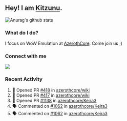 ## Hey! I am [Kitzunu](https://Github.com/Kitzunu).

![Anurag's github stats](https://github-readme-stats.kitzunu.vercel.app/api?username=Kitzunu&show_icons=true)

### What do I do?

I focus on WoW Emulation at [AzerothCore](https://Github.com/AzerothCore). Come join us ;)

### Connect with me
[![](https://img.shields.io/badge/AzerothCore%20Discord-Connect%20with%20me!-green)](https://discord.com/invite/gkt4y2x)

### Recent Activity

<!--START_SECTION:activity-->
1. 💪 Opened PR [#418](https://github.com/azerothcore/wiki/pull/418) in [azerothcore/wiki](https://github.com/azerothcore/wiki)
2. 💪 Opened PR [#417](https://github.com/azerothcore/wiki/pull/417) in [azerothcore/wiki](https://github.com/azerothcore/wiki)
3. 💪 Opened PR [#1138](https://github.com/azerothcore/Keira3/pull/1138) in [azerothcore/Keira3](https://github.com/azerothcore/Keira3)
4. 🗣 Commented on [#1062](https://github.com/azerothcore/Keira3/issues/1062) in [azerothcore/Keira3](https://github.com/azerothcore/Keira3)
5. 🗣 Commented on [#1062](https://github.com/azerothcore/Keira3/issues/1062) in [azerothcore/Keira3](https://github.com/azerothcore/Keira3)
<!--END_SECTION:activity-->
